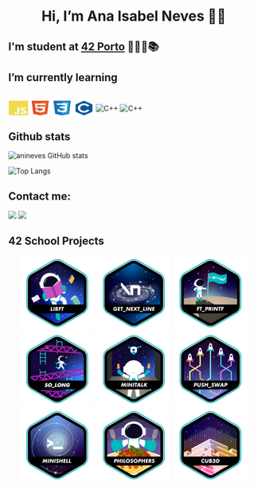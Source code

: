 <h1 align="center"> Hi, I’m Ana Isabel Neves 🙋‍♀️</h1>

## I'm student at [42 Porto](https://www.42porto.com/) 👨🏻‍💻📚 

 
## I’m currently learning

<div style="display: inline_block"><br>
<img align="center" alt="JavaScrip" height="30" width="40" src="https://raw.githubusercontent.com/devicons/devicon/master/icons/javascript/javascript-plain.svg">
  <img align="center" alt="HTML" height="30" width="40" src="https://raw.githubusercontent.com/devicons/devicon/master/icons/html5/html5-original.svg">
  <img align="center" alt="CSS" height="30" width="40" src="https://raw.githubusercontent.com/devicons/devicon/master/icons/css3/css3-original.svg">
  <img align="center" alt="C" height="30" width="40" src="https://raw.githubusercontent.com/devicons/devicon/master/icons/c/c-plain.svg">
 <img align="center" alt="C++" height="30" width="40" src="https://icongr.am/devicon/cplusplus-plain.svg?size=128&color=1b63b1">
<img align="center" alt="C++" height="30" width="40" src="https://icongr.am/devicon/react-original.svg?size=128&color=1b63b1">


</div>

## Github stats
![anineves GitHub stats](https://github-readme-stats.vercel.app/api?username=anineves&show_icons=true&theme=github_dark)

![Top Langs](https://github-readme-stats.vercel.app/api/top-langs/?username=anineves&layout=compact&theme=github_dark)

  
  ## Contact me:
 
<div> 

  <a href = "anineves@gmail.com"><img src="https://img.shields.io/badge/-Gmail-%23333?style=for-the-badge&logo=gmail&logoColor=white" target="_blank"></a>
  <a href="https://https://www.linkedin.com/in/ana-isabel-neves-5368b9159/a" target="_blank"><img src="https://img.shields.io/badge/-LinkedIn-%230077B5?style=for-the-badge&logo=linkedin&logoColor=white" target="_blank"></a> 
  
</div>

## 42 School Projects
<div align="center">

<a href="https://github.com/anineves/libft">![42 Badge](https://github.com/mcombeau/mcombeau/blob/main/42_badges/libfte.png)</a>
<a href="https://github.com/anineves/get_next_line">![42 Badge](https://github.com/mcombeau/mcombeau/blob/main/42_badges/get_next_linee.png)</a>
<a href="https://github.com/anineves/ft_printf">![42 Badge](https://github.com/mcombeau/mcombeau/blob/main/42_badges/ft_printfe.png)</a>
<a href="https://github.com/anineves/so_long">![42 Badge](https://github.com/mcombeau/mcombeau/blob/main/42_badges/so_longe.png)</a>
<a href="https://github.com/anineves/minitalk">![42 Badge](https://github.com/mcombeau/mcombeau/blob/main/42_badges/minitalke.png)</a>
<a href="https://github.com/anineves/push_swap">![42 Badge](https://github.com/mcombeau/mcombeau/blob/main/42_badges/push_swape.png)</a>
<a href="https://github.com/anineves/minishell">![42 Badge](https://github.com/mcombeau/mcombeau/blob/main/42_badges/minishelle.png)</a>
<a href="https://github.com/anineves/Philo">![42 Badge](https://github.com/mcombeau/mcombeau/blob/main/42_badges/philosopherse.png)</a>
<a href="https://github.com/anineves/cub3D">![42 Badge](https://github.com/mcombeau/mcombeau/blob/main/42_badges/cub3de.png)</a>


